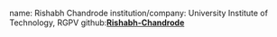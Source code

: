 name: Rishabh Chandrode
institution/company: University Institute of Technology, RGPV
github:[**Rishabh-Chandrode**](https://github.com/Rishabh-Chandrode)
